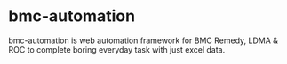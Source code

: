 # bmc-automation
bmc-automation is web automation framework for BMC Remedy, LDMA &amp; ROC to complete boring everyday task with just excel data.
